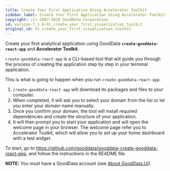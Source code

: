 ```yaml
---
title: Create Your First Application Using Accelerator Toolkit
sidebar_label: Create Your First Application Using Accelerator Toolkit
copyright: (C) 2007-2019 GoodData Corporation
id: version-7.1.0-ht_create_your_first_visualization_toolkit
original_id: ht_create_your_first_visualization_toolkit
---
```


Create your first analytical application using GoodData **`create-gooddata-react-app`** and **Accelerator Toolkit**.

`create-gooddata-react-app` is a CLI-based tool that will guide you through the process of creating the application step by step in your terminal application.

This is what is going to happen when you run `create-gooddata-react-app`:

1. `create-gooddata-react-app` will download its packages and files to your computer.
2. When completed, it will ask you to select your domain from the list or let you enter your domain name manually.
3. Once you confirm your domain, the tool will install required dependencies and create the structure of your application.
4. It will then prompt you to start your application and will open the welcome page in your browser. The welcome page refer you to Accelerator Toolkit, which will allow you to set up your home dashboard with a test widget.

To start, go to https://github.com/gooddata/gooddata-create-gooddata-react-app, and follow the instructions in the README file.

**NOTE:** You must have a GoodData account (see [About GoodData.UI](about_gooddataui.md#supported-technologies)).
